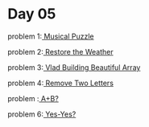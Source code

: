 # Day 05

problem 1:[ Musical Puzzle ](https://codeforces.com/contest/1833/problem/A)

problem 2:[ Restore the Weather ](https://codeforces.com/contest/1833/problem/B)

problem 3:[ Vlad Building Beautiful Array ](https://codeforces.com/contest/1833/problem/C)

problem 4:[ Remove Two Letters ](https://codeforces.com/contest/1800/problem/D)

problem :[ A+B? ](https://codeforces.com/contest/1772/problem/A)

problem 6:[ Yes-Yes? ](https://codeforces.com/contest/1759/problem/A)

